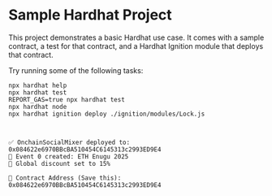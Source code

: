 # Sample Hardhat Project

This project demonstrates a basic Hardhat use case. It comes with a sample contract, a test for that contract, and a Hardhat Ignition module that deploys that contract.

Try running some of the following tasks:

```shell
npx hardhat help
npx hardhat test
REPORT_GAS=true npx hardhat test
npx hardhat node
npx hardhat ignition deploy ./ignition/modules/Lock.js



✅ OnchainSocialMixer deployed to: 0x084622e6970BBcBA510454C6145313c2993ED9E4
🎉 Event 0 created: ETH Enugu 2025
💸 Global discount set to 15%

📌 Contract Address (Save this):
0x084622e6970BBcBA510454C6145313c2993ED9E4
```
